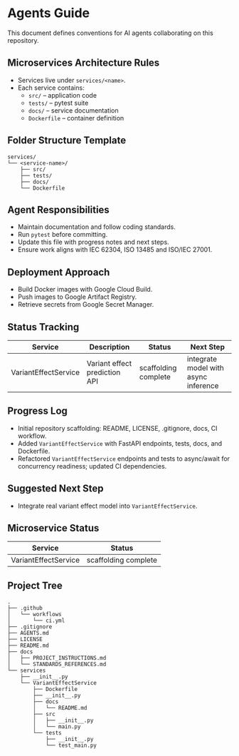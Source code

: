 # Agents Guide

This document defines conventions for AI agents collaborating on this repository.

## Microservices Architecture Rules
- Services live under `services/<name>`.
- Each service contains:
  - `src/` – application code
  - `tests/` – pytest suite
  - `docs/` – service documentation
  - `Dockerfile` – container definition

## Folder Structure Template
```
services/
└── <service-name>/
    ├── src/
    ├── tests/
    ├── docs/
    └── Dockerfile
```

## Agent Responsibilities
- Maintain documentation and follow coding standards.
- Run `pytest` before committing.
- Update this file with progress notes and next steps.
- Ensure work aligns with IEC 62304, ISO 13485 and ISO/IEC 27001.

## Deployment Approach
- Build Docker images with Google Cloud Build.
- Push images to Google Artifact Registry.
- Retrieve secrets from Google Secret Manager.

## Status Tracking
| Service | Description | Status | Next Step |
|---------|-------------|--------|-----------|
| VariantEffectService | Variant effect prediction API | scaffolding complete | integrate model with async inference |

## Progress Log
- Initial repository scaffolding: README, LICENSE, .gitignore, docs, CI workflow.
- Added `VariantEffectService` with FastAPI endpoints, tests, docs, and Dockerfile.
- Refactored `VariantEffectService` endpoints and tests to async/await for concurrency readiness; updated CI dependencies.

## Suggested Next Step
- Integrate real variant effect model into `VariantEffectService`.

## Microservice Status
| Service | Status |
|---------|--------|
| VariantEffectService | scaffolding complete |

## Project Tree
```
.
├── .github
│   └── workflows
│       └── ci.yml
├── .gitignore
├── AGENTS.md
├── LICENSE
├── README.md
├── docs
│   ├── PROJECT_INSTRUCTIONS.md
│   └── STANDARDS_REFERENCES.md
└── services
    ├── __init__.py
    └── VariantEffectService
        ├── Dockerfile
        ├── __init__.py
        ├── docs
        │   └── README.md
        ├── src
        │   ├── __init__.py
        │   └── main.py
        └── tests
            ├── __init__.py
            └── test_main.py
```
